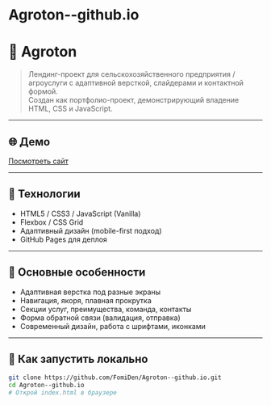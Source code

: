 # Agroton--github.io
# 🌾 Agroton

> Лендинг-проект для сельскохозяйственного предприятия / агроуслуги с адаптивной версткой, слайдерами и контактной формой.  
> Создан как портфолио-проект, демонстрирующий владение HTML, CSS и JavaScript.

---

## 🌐 Демо
[Посмотреть сайт](https://fomiden.github.io/Agroton--github.io/)

---

## 🧰 Технологии

- HTML5 / CSS3 / JavaScript (Vanilla)  
- Flexbox / CSS Grid  
- Адаптивный дизайн (mobile-first подход)  
- GitHub Pages для деплоя  

---

## 🧩 Основные особенности

- Адаптивная верстка под разные экраны  
- Навигация, якоря, плавная прокрутка  
- Секции услуг, преимущества, команда, контакты  
- Форма обратной связи (валидация, отправка)  
- Современный дизайн, работа с шрифтами, иконками  

---

## 🚀 Как запустить локально

```bash
git clone https://github.com/FomiDen/Agroton--github.io.git
cd Agroton--github.io
# Открой index.html в браузере

